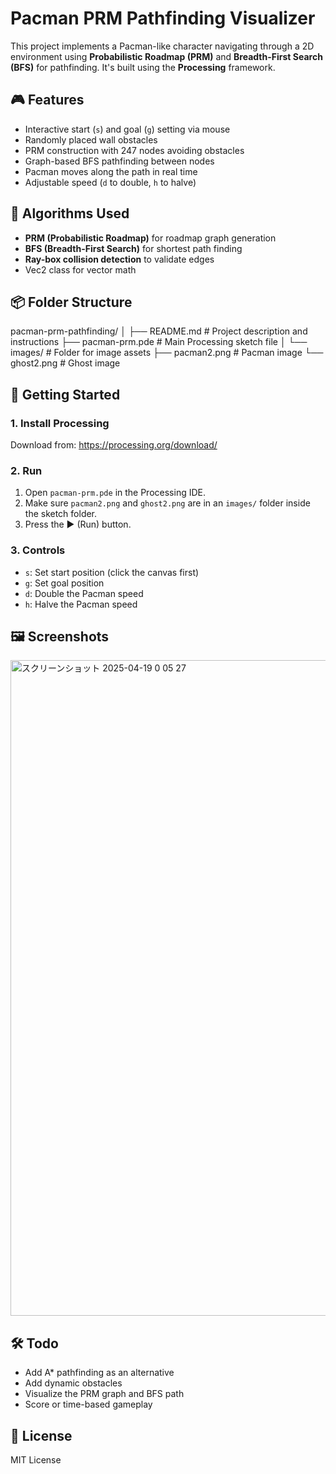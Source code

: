 # Pacman PRM Pathfinding Visualizer

This project implements a Pacman-like character navigating through a 2D environment using **Probabilistic Roadmap (PRM)** and **Breadth-First Search (BFS)** for pathfinding. It's built using the **Processing** framework.

## 🎮 Features

- Interactive start (`s`) and goal (`g`) setting via mouse
- Randomly placed wall obstacles
- PRM construction with 247 nodes avoiding obstacles
- Graph-based BFS pathfinding between nodes
- Pacman moves along the path in real time
- Adjustable speed (`d` to double, `h` to halve)

## 🧠 Algorithms Used

- **PRM (Probabilistic Roadmap)** for roadmap graph generation
- **BFS (Breadth-First Search)** for shortest path finding
- **Ray-box collision detection** to validate edges
- Vec2 class for vector math

## 📦 Folder Structure

pacman-prm-pathfinding/
│
├── README.md                 # Project description and instructions
├── pacman-prm.pde           # Main Processing sketch file
│
└── images/                  # Folder for image assets
    ├── pacman2.png          # Pacman image
    └── ghost2.png           # Ghost image

## 🚀 Getting Started

### 1. Install Processing

Download from: https://processing.org/download/

### 2. Run

1. Open `pacman-prm.pde` in the Processing IDE.
2. Make sure `pacman2.png` and `ghost2.png` are in an `images/` folder inside the sketch folder.
3. Press the ▶️ (Run) button.

### 3. Controls

- `s`: Set start position (click the canvas first)
- `g`: Set goal position
- `d`: Double the Pacman speed
- `h`: Halve the Pacman speed

## 🖼️ Screenshots

<img width="1049" alt="スクリーンショット 2025-04-19 0 05 27" src="https://github.com/user-attachments/assets/a1b57269-4718-4bb2-90e9-a57fd21eb629" />


## 🛠️ Todo

- Add A* pathfinding as an alternative
- Add dynamic obstacles
- Visualize the PRM graph and BFS path
- Score or time-based gameplay

## 📜 License

MIT License
